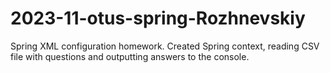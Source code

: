 # 2023-11-otus-spring-Rozhnevskiy
Spring XML configuration homework.
Created Spring context, reading CSV file with questions and outputting answers to the console.
